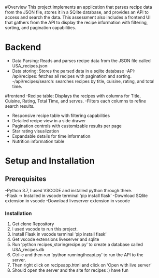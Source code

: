 #Overview
This project implements an application that parses recipe data from the JSON file, stores it in a SQlite database, and provides an API to access and search the data. This assessment also includes a frontend UI that gathers from the API to display the recipe information with filtering, sorting, and pagination capabilities.

# Backend
- Data Parsing: Reads and parses recipe data from the JSON file called USA_recipes.json
- Data storing: Stores the parsed data in a sqlite database
-API: /api/recipes: fetches all recipes with pagination and sorting.
-/api/recipes/search: searches recipes by title, cuisine, rating, and total time.

#frontend
-Recipe table: Displays the recipes with columns for Title, Cuisine, Rating, Total Time, and serves.
-Filters each columns to refine search results.
 - Responsive recipe table with filtering capabilities
  - Detailed recipe view in a side drawer
  - Pagination controls with customizable results per page
  - Star rating visualization
  - Expandable details for time information
  - Nutrition information table



# Setup and Installation
## Prerequisites
-Python 3.7, I used VSCODE and installed python through there.		
-Flask -> Installed in vscode terminal ‘pip install flask’
-Download SQlite extension in vscode
-Download liveserver extension in vscode
### Installation
1.	Get clone Repository 
2.	I used vscode to run this project.
3.	Install Flask in vscode terminal ‘pip install flask’
4.	Get vscode extensions liveserver and sqlite
5.	Run ‘python recipes_storingrecipe.py’ to create a database called USA_recipes.db
6.	Ctrl-c and then run ‘python runningtheapi.py’ to run the API to the server.
7.	Then right click on recipeapp.html and click on ‘Open with live server’
8. Should open the server and the site for recipes :) have fun
